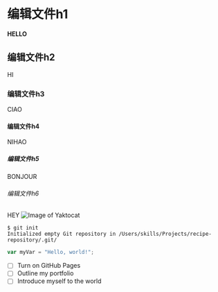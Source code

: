 # 编辑文件h1
**HELLO**
## 编辑文件h2
HI
### 编辑文件h3
CIAO
#### 编辑文件h4
NIHAO
##### 编辑文件h5
BONJOUR
###### 编辑文件h6
HEY
![Image of Yaktocat](https://octodex.github.com/images/yaktocat.png)

```
$ git init
Initialized empty Git repository in /Users/skills/Projects/recipe-repository/.git/
```
``` javascript
var myVar = "Hello, world!";
```
- [ ] Turn on GitHub Pages
- [ ] Outline my portfolio
- [ ] Introduce myself to the world
